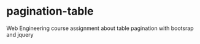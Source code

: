 # pagination-table
Web Engineering course assignment about table pagination with bootsrap and jquery
